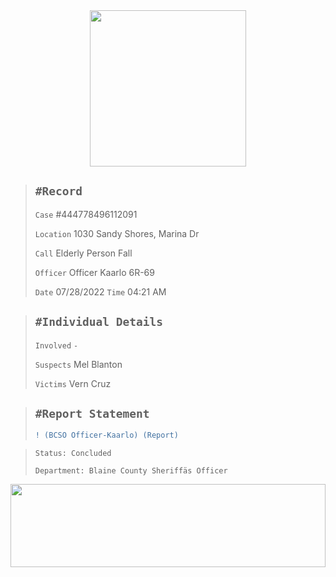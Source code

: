 <div align="center">
<img width="250" height="auto" src="https://forum.nes-newlife.de/wcf/image-proxy/?key=f0c867469b101ad75cd2f12f2b055a36eb57b55bdaaa536c7a77576c58b9ae87-aHR0cHM6Ly9pLmliYi5jby9zYndMVFZYL1l1WHRjVDIucG5n" />
</div>


> `#Record`
> ---
> `Case` #444778496112091
>
> `Location` 1030 Sandy Shores, Marina Dr
>
> `Call` Elderly Person Fall
>
> `Officer` Officer Kaarlo 6R-69
>
> `Date` 07/28/2022 `Time` 04:21 AM

> `#Individual Details`
> ---
> `Involved` `-`
>
> `Suspects` Mel Blanton
>
> `Victims` Vern Cruz

> `#Report Statement`
> ---
> ```diff
> ! (BCSO Officer-Kaarlo) (Report)
> ```

> `Status: Concluded`
>
> `Department: Blaine County Sheriffäs Officer`



<div align="center">
<img width="100%" height="133" src="https://i.imgur.com/yi59mtr.png" />
</div>

